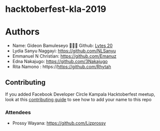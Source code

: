 # hacktoberfest-kla-2019
# Authors

- Name: Gideon Bamuleseyo 👨🏾‍💻 Github: [Lytes 20](https://github.com/lytes20)
- Lydia Sanyu Naggayi: https://github.com/NLSanyu
- Emmanuel N Christian: https://github.com/Emanuz
- Edna Nakajugo: https://github.com/3Nakajugo
- Rita Namono : https://https://github.com/Rhytah
## Contributing
If you added Facebook Developer Circle Kampala Hacktoberfest meetup, look at this [contributing guide](Contributing.md) to see how to add your name to this repo

### Attendees

- Prossy Wayana: https://github.com/Lizprossy